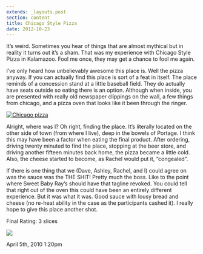 ```yaml
---
extends: _layouts.post
section: content
title: Chicago Style Pizza‎
date: 2012-10-23
---
```


It’s weird. Sometimes you hear of things that are almost mythical but in reality it turns out it’s a sham. That was my experience with Chicago Style Pizza in Kalamazoo. Fool me once, they may get a chance to fool me again.

I’ve only heard how unbelievably awesome this place is. Well the pizza anyway. If you can actually find this place is sort of a feat in itself. The place reminds of a concession stand at a little baseball field. They do actually have seats outside so eating there is an option. Although when inside, you are presented with really old newspaper clippings on the wall, a few things from chicago, and a pizza oven that looks like it been through the ringer.

[![Chicago pizza](http://farm6.static.flickr.com/5171/5579587847_30c5e436fd.jpg)](http://www.flickr.com/photos/joefearnley/5579587847/ "Chicago pizza by joefearnley, on Flickr")

Alright, where was I? Oh right, finding the place. It’s literally located on the other side of town (from where I live), deep in the bowels of Portage. I think this may have been a factor when eating the final product. After ordering, driving twenty minuted to find the place, stopping at the beer store, and driving another fifteen minutes back home, the pizza became a little cold. Also, the cheese started to become, as Rachel would put it, “congealed”. 

If there is one thing that we (Dave, Ashley, Rachel, and I) could agree on was the sauce was the THE SHIT! Pretty much the boss. Like to the point where Sweet Baby Ray’s should have that tagline revoked. You could tell that right out of the oven this could have been an entirely different experience. But it was what it was. Good sauce with lousy bread and cheese (no re-heat ability in the case as the participants cashed it). I really hope to give this place another shot.

Final Rating: 3 slices

![](https://64.media.tumblr.com/f64279f998279c34579943688f99edf6/a4930ded6a115fbd-bb/s540x810/559071344d1e5bf25e261aafb66b4c3cbd4f9d7d.jpg)

April 5th, 2010 1:20pm
